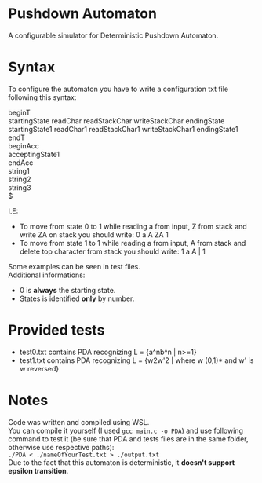 # Pushdown Automaton
A configurable simulator for Deterministic Pushdown Automaton.

# Syntax
To configure the automaton you have to write a configuration txt file following this syntax:

beginT<br>
startingState readChar readStackChar writeStackChar endingState<br>
startingState1 readChar1 readStackChar1 writeStackChar1 endingState1<br>
endT<br>
beginAcc<br>
acceptingState1<br>
endAcc<br>
string1<br>
string2<br>
string3<br>
$<br>

I.E: 
- To move from state 0 to 1 while reading a from input, Z from stack and write ZA on stack you should write: 0 a A ZA 1
- To move from state 1 to 1 while reading a from input, A from stack and delete top character from stack you should write: 1 a A | 1
<!-- -->
Some examples can be seen in test files.<br>
Additional informations:<br>
- 0 is **always** the starting state.<br>
- States is identified **only** by number.

# Provided tests
- test0.txt contains PDA recognizing L = {a^nb^n | n>=1}
- test1.txt contains PDA recognizing L = {w2w'2 | where w (0,1)* and w' is w reversed}

# Notes
Code was written and compiled using WSL.<br>
You can compile it yourself (I used `gcc main.c -o PDA`) and use following command to test it (be sure that PDA and tests files are in the same folder, otherwise use respective paths):<br>
`./PDA < ./nameOfYourTest.txt > ./output.txt`<br>
Due to the fact that this automaton is deterministic, it **doesn't support epsilon transition**.
